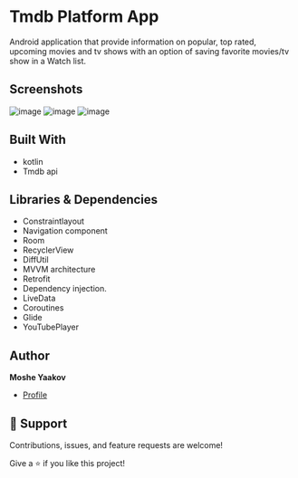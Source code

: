 # Tmdb Platform App
Android application that provide information on popular, top rated, upcoming movies and tv shows with an option of saving favorite movies/tv show in a Watch list. 

## Screenshots
![image](https://user-images.githubusercontent.com/57193257/190469783-5da6ae61-1a2c-4dfb-9f97-02051bb3e39c.png)
![image](https://user-images.githubusercontent.com/57193257/190469973-5173e45a-2d5d-4744-89d6-bb9146dd952c.png)
![image](https://user-images.githubusercontent.com/57193257/190470164-13434d98-4541-4571-ab70-22521d1e3f68.png)


## Built With
- kotlin
- Tmdb api

## Libraries & Dependencies
- Constraintlayout
- Navigation component
- Room
- RecyclerView
- DiffUtil
- MVVM architecture
- Retrofit
- Dependency injection.
- LiveData
- Coroutines
- Glide
- YouTubePlayer

## Author
**Moshe Yaakov**

- [Profile](https://github.com/moshe980 "Moshe Yaakov")

## 🤝 Support

Contributions, issues, and feature requests are welcome!

Give a ⭐️ if you like this project!

